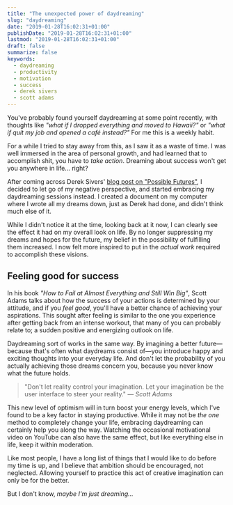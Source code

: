 ```yaml
---
title: "The unexpected power of daydreaming"
slug: "daydreaming"
date: "2019-01-28T16:02:31+01:00"
publishDate: "2019-01-28T16:02:31+01:00"
lastmod: "2019-01-28T16:02:31+01:00"
draft: false
summarize: false
keywords:
  - daydreaming
  - productivity
  - motivation
  - success
  - derek sivers
  - scott adams
---
```


You've probably found yourself daydreaming at some point recently, with thoughts like _"what if I dropped everything and moved to Hawaii?"_ or _"what if quit my job and opened a café instead?"_ For me this is a weekly habit.

For a while I tried to stay away from this, as I saw it as a waste of time. I was well immersed in the area of personal growth, and had learned that to accomplish shit, you have to _take action_. Dreaming about success won't get you anywhere in life… right?

After coming across Derek Sivers' [blog post on "Possible Futures"](https://sivers.org/futures), I decided to let go of my negative perspective, and started embracing my daydreaming sessions instead. I created a document on my computer where I wrote all my dreams down, just as Derek had done, and didn't think much else of it.

While I didn't notice it at the time, looking back at it now, I can clearly see the effect it had on my overall look on life. By no longer suppressing my dreams and hopes for the future, my belief in the possibility of fulfilling them increased. I now felt more inspired to put in the _actual work_ required to accomplish these visions.

## Feeling good for success

In his book _"How to Fail at Almost Everything and Still Win Big"_, Scott Adams talks about how the success of your actions is determined by your attitude, and if you _feel good_, you'll have a better chance of achieving your aspirations. This sought after feeling is similar to the one you experience after getting back from an intense workout, that many of you can probably relate to; a sudden positive and energizing outlook on life.

Daydreaming sort of works in the same way. By imagining a better future—because that's often what daydreams consist of—you introduce happy and exciting thoughts into your everyday life. And don't let the probability of you actually achieving those dreams concern you, because you never know what the future holds.

> "Don't let reality control your imagination. Let your imagination be the user interface to steer your reality."
> <cite>— Scott Adams</cite>

This new level of optimism will in turn boost your energy levels, which I've found to be a key factor in staying productive. While it may not be _the one_ method to completely change your life, embracing daydreaming can certainly help you along the way. Watching the occasional motivational video on YouTube can also have the same effect, but like everything else in life, keep it within moderation.

Like most people, I have a long list of things that I would like to do before my time is up, and I believe that ambition should be encouraged, not neglected. Allowing yourself to practice this act of creative imagination can only be for the better.

But I don't know, _maybe I'm just dreaming…_
